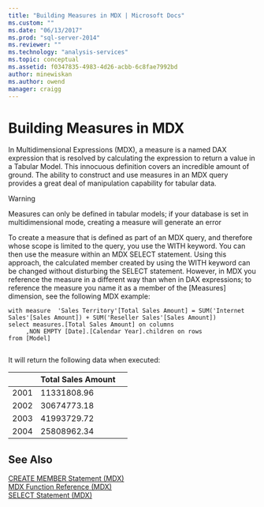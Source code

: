```yaml
---
title: "Building Measures in MDX | Microsoft Docs"
ms.custom: ""
ms.date: "06/13/2017"
ms.prod: "sql-server-2014"
ms.reviewer: ""
ms.technology: "analysis-services"
ms.topic: conceptual
ms.assetid: f0347835-4983-4d26-acbb-6c8fae7992bd
author: minewiskan
ms.author: owend
manager: craigg
---
```

# Building Measures in MDX
  In Multidimensional Expressions (MDX), a measure is a named DAX expression that is resolved by calculating the expression to return a value in a Tabular Model. This innocuous definition covers an incredible amount of ground. The ability to construct and use measures in an MDX query provides a great deal of manipulation capability for tabular data.  
  
> [!WARNING]  
>  Measures can only be defined in tabular models; if your database is set in multidimensional mode, creating a measure will generate an error  
  
 To create a measure that is defined as part of an MDX query, and therefore whose scope is limited to the query, you use the WITH keyword. You can then use the measure within an MDX SELECT statement. Using this approach, the calculated member created by using the WITH keyword can be changed without disturbing the SELECT statement. However, in MDX you reference the measure in a different way than when in DAX expressions; to reference the measure you name it as a member of the [Measures] dimension, see the following MDX example:  
  
```  
with measure  'Sales Territory'[Total Sales Amount] = SUM('Internet Sales'[Sales Amount]) + SUM('Reseller Sales'[Sales Amount])  
select measures.[Total Sales Amount] on columns  
     ,NON EMPTY [Date].[Calendar Year].children on rows  
from [Model]  
  
```  
  
 It will return the following data when executed:  
  
||Total Sales Amount||  
|-|------------------------|-|  
|2001|11331808.96||  
|2002|30674773.18||  
|2003|41993729.72||  
|2004|25808962.34||  
  
## See Also  
 [CREATE MEMBER Statement &#40;MDX&#41;](/sql/mdx/mdx-data-definition-create-member)   
 [MDX Function Reference &#40;MDX&#41;](/sql/mdx/mdx-function-reference-mdx)   
 [SELECT Statement &#40;MDX&#41;](/sql/mdx/mdx-data-manipulation-select)  
  
  
